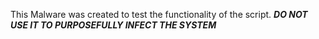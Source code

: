 This Malware was created to test the functionality of the script. ***DO NOT USE IT TO PURPOSEFULLY INFECT THE SYSTEM***
